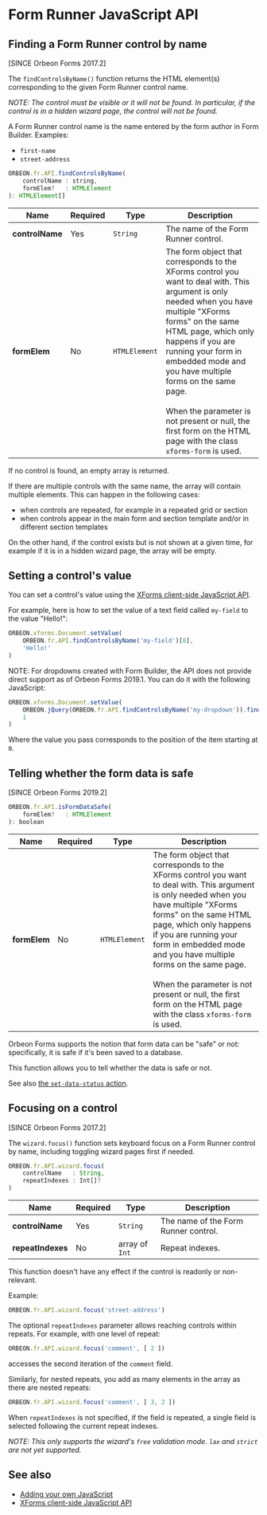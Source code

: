 # Form Runner JavaScript API

## Finding a Form Runner control by name

[SINCE Orbeon Forms 2017.2]

The `findControlsByName()` function returns the HTML element(s) corresponding to the given Form Runner control name.

*NOTE: The control must be visible or it will not be found. In particular, if the control is in a hidden wizard page, the control will not be found.*

A Form Runner control name is the name entered by the form author in Form Builder. Examples:

- `first-name`
- `street-address`

```javascript
ORBEON.fr.API.findControlsByName(
    controlName : string, 
    formElem?   : HTMLElement
): HTMLElement[]
```

| Name | Required | Type | Description |
| ---- | -------- | ---- | ----------- |
| **controlName** |  Yes |  `String`     | The name of the Form Runner control. |
| **formElem**    |  No  | `HTMLElement` | The form object that corresponds to the XForms control you want to deal with. This argument is only needed when you have multiple "XForms forms" on the same HTML page, which only happens if you are running your form in embedded mode and you have multiple forms on the same page.<br><br>When the parameter is not present or null, the first form on the HTML page with the class `xforms-form` is used. |

If no control is found, an empty array is returned.

If there are multiple controls with the same name, the array will contain multiple elements. This can happen in the following cases:
 
- when controls are repeated, for example in a repeated grid or section
- when controls appear in the main form and section template and/or in different section templates

On the other hand, if the control exists but is not shown at a given time, for example if it is in a hidden wizard page, the array will be empty.

## Setting a control's value

You can set a control's value using the [XForms client-side JavaScript API](/xforms/client-side-javascript-api.md).

For example, here is how to set the value of a text field called `my-field` to the value "Hello!":


```javascript
ORBEON.xforms.Document.setValue(
    ORBEON.fr.API.findControlsByName('my-field')[0],
    'Hello!'
)
```

NOTE: For dropdowns created with Form Builder, the API does not provide direct support as of Orbeon Forms 2019.1. You can do it with the following JavaScript:

```javascript
ORBEON.xforms.Document.setValue(
    ORBEON.jQuery(ORBEON.fr.API.findControlsByName('my-dropdown')).find('.xforms-select1')[0],
    1
)
```

Where the value  you pass corresponds to the position of the item starting at `0`.

## Telling whether the form data is safe

[SINCE Orbeon Forms 2019.2]

```javascript
ORBEON.fr.API.isFormDataSafe(
    formElem?   : HTMLElement
): boolean
```

| Name | Required | Type | Description |
| ---- | -------- | ---- | ----------- |
| **formElem**    |  No  | `HTMLElement` | The form object that corresponds to the XForms control you want to deal with. This argument is only needed when you have multiple "XForms forms" on the same HTML page, which only happens if you are running your form in embedded mode and you have multiple forms on the same page.<br><br>When the parameter is not present or null, the first form on the HTML page with the class `xforms-form` is used. |

Orbeon Forms supports the notion that form data can be "safe" or not: specifically, it is safe if it's been saved to a database.

This function allows you to tell whether the data is safe or not.

See also [the `set-data-status` action](/form-runner/advanced/buttons-and-processes/actions-form-runner.md#set-data-status).

## Focusing on a control

[SINCE Orbeon Forms 2017.2]

The `wizard.focus()` function sets keyboard focus on a Form Runner control by name, including toggling wizard pages first if needed.

```javascript
ORBEON.fr.API.wizard.focus(
    controlName   : String,
    repeatIndexes : Int[]?
)
```

| Name | Required | Type | Description |
| ---- | -------- | ---- | ----------- |
| **controlName**   |  Yes |  `String` | The name of the Form Runner control. |
| **repeatIndexes** |  No  |  array of `Int` | Repeat indexes. |

This function doesn't have any effect if the control is readonly or non-relevant.

Example:

```javascript
ORBEON.fr.API.wizard.focus('street-address')
```

The optional `repeatIndexes` parameter allows reaching controls within repeats. For example, with one level of
repeat:

```javascript
ORBEON.fr.API.wizard.focus('comment', [ 2 ])
```

accesses the second iteration of the `comment` field.

Similarly, for nested repeats, you add as many elements in the array as there are nested repeats:

```javascript
ORBEON.fr.API.wizard.focus('comment', [ 3, 2 ])
```

When `repeatIndexes` is not specified, if the field is repeated, a single field is selected following the current
repeat indexes.  

*NOTE: This only supports the wizard's `free` validation mode. `lax` and `strict` are not yet supported.*


## See also

- [Adding your own JavaScript](/configuration/properties/form-runner.md#adding-your-own-javascript)
- [XForms client-side JavaScript API](/xforms/client-side-javascript-api.md)
